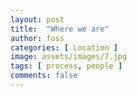 ```yaml
---
layout: post
title:  "Where we are"
author: foss
categories: [ Location ]
image: assets/images/7.jpg
tags: [ process, people ]
comments: false
---
```

